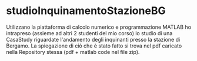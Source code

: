 # studioInquinamentoStazioneBG
Utilizzano la piattaforma di calcolo numerico e programmazione MATLAB ho intrapreso (assieme ad altri 2 studenti del mio corso) lo studio di una CasaStudy
riguardate l'andamento degli inquinanti presso la stazione di Bergamo. La spiegazione di ciò che è stato fatto si trova nel pdf caricato nella Repository stessa (pdf + matlab code nel file zip).
